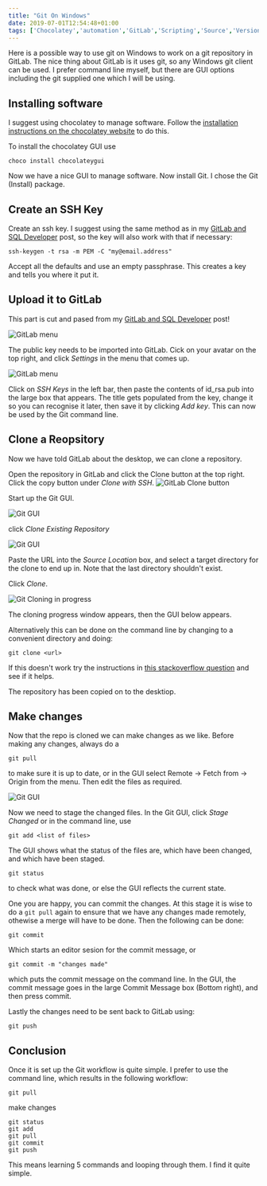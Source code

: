 ```yaml
---
title: "Git On Windows"
date: 2019-07-01T12:54:48+01:00
tags: ['Chocolatey','automation','GitLab','Scripting','Source','Version Control']
---
```


Here is a possible way to use git on Windows to work on a git repository in GitLab. The nice thing about
GitLab is it uses git, so any Windows git client can be used. I prefer command line myself, but there are
GUI options including the git supplied one which I will be using.


## Installing software

I suggest using chocolatey to manage software. Follow the
[installation instructions on the chocolatey website](https://chocolatey.org/install) to do this.

To install the chocolatey GUI use

```
choco install chocolateygui
```

Now we have a nice GUI to manage software. Now install Git. I chose the Git (Install) package.


## Create an SSH Key

Create an ssh key. I suggest using the same method as in my [GitLab and SQL Developer](../gitlabsqldeveloper/)
post, so the key will also work with that if necessary:

```
ssh-keygen -t rsa -m PEM -C "my@email.address"
```

Accept all the defaults and use an empty passphrase. 
This creates a key and tells you where it put it.


## Upload it to GitLab

This part is cut and pased from my [GitLab and SQL Developer](../gitlabsqldeveloper/) 
post!

![GitLab menu](../../git/git02gitlab.png) 
 
The public key needs to be imported into GitLab. Cick on your avatar 
on the top right, and click _Settings_ in the menu that comes up. 
 
![GitLab menu](../../git/git04sshkey.png) 
 
Click on _SSH Keys_ in the left bar, then paste the contents of 
id_rsa.pub into the large box that appears. The title gets populated 
from the key, change it so you can recognise it later, then save 
it by clicking _Add key_. This can now be used by the Git 
command line. 


## Clone a Reopsitory

Now we have told GitLab about the desktop, we can clone a repository.

Open the repository in GitLab and click the Clone button at the top right. Click the copy
button under _Clone with SSH_. 
![GitLab Clone button](../../WindowsGit/02ProjectURL.png) 

Start up the Git GUI.

![Git GUI](../../WindowsGit/01welcome.png) 

click _Clone Existing Repository_

![Git GUI](../../WindowsGit/03EnterRepo.png) 

Paste the URL into the _Source Location_ box, and select a target directory for the clone to
end up in. Note that the last directory shouldn't exist.

Click _Clone_. 

![Git Cloning in progress](../../WindowsGit/04CloningProgress.png) 

The cloning progress window appears, then the GUI below appears.

Alternatively this can be done on the command line by changing to a convenient directory and doing:

```
git clone <url>
```

If this doesn't work try the instructions in [this stackoverflow question](https://stackoverflow.com/questions/21277806/fatal-early-eof-fatal-index-pack-failed)
and see if it helps.

The repository has been copied on to the desktiop.

## Make changes

Now that the repo is cloned we can make changes as we like. Before making any changes, always do a 

```
git pull
```

to make sure it is up to date, or in the GUI select Remote -> Fetch from -> Origin from the menu. Then edit the files as required.

![Git GUI](../../WindowsGit/05GUI.png) 

Now we need to stage the changed files. In the Git GUI, click _Stage Changed_ or in the command line, use

```
git add <list of files>
```

The GUI shows what the status of the files are, which have been changed, and which have been staged.

```
git status
```

to check what was done, or else the GUI reflects the current state.

One you are happy, you can commit the changes. At this stage it is wise to do a ```git pull``` again to ensure that we have any changes made remotely, othewise
a merge will have to be done. Then the following can be done:

```
git commit
```

Which starts an editor sesion for the commit message, or

```
git commit -m "changes made"
```

which puts the commit message on the command line. In the GUI, the commit message goes in the large Commit Message box (Bottom right), and then press commit.

Lastly the changes need to be sent back to GitLab using:

```
git push
```

## Conclusion

Once it is set up the Git workflow is quite simple. I prefer to use the command line, which results in the following workflow:
```
git pull
```
make changes
```
git status
git add
git pull
git commit
git push
```
This means learning 5 commands and looping through them. I find it quite simple.


